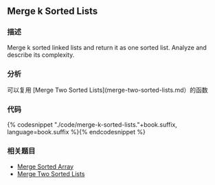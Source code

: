 ## Merge k Sorted Lists


### 描述

Merge k sorted linked lists and return it as one sorted list. Analyze and describe its complexity.


### 分析

可以复用 [Merge Two Sorted Lists](merge-two-sorted-lists.md）的函数


### 代码

{% codesnippet "./code/merge-k-sorted-lists."+book.suffix, language=book.suffix %}{% endcodesnippet %}


### 相关题目

* [Merge Sorted Array](merge-sorted-array.md)
* [Merge Two Sorted Lists](merge-two-sorted-lists.md)

